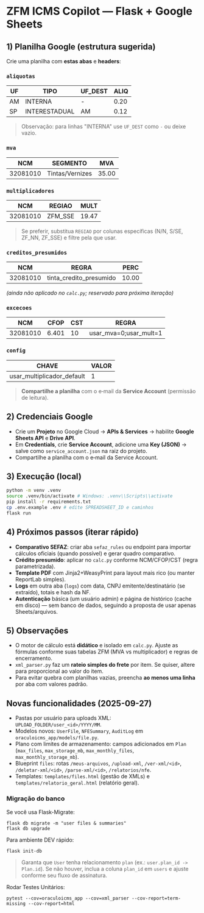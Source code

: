 # ZFM ICMS Copilot — Flask + Google Sheets


## 1) Planilha Google (estrutura sugerida)
Crie uma planilha com **estas abas** e **headers**:


### `aliquotas`
| UF | TIPO | UF_DEST | ALIQ |
|----|------|---------|------|
| AM | INTERNA | - | 0.20 |
| SP | INTERESTADUAL | AM | 0.12 |


> Observação: para linhas "INTERNA" use `UF_DEST` como `-` ou deixe vazio.


### `mva`
| NCM | SEGMENTO | MVA |
|-----|----------|-----|
| 32081010 | Tintas/Vernizes | 35.00 |


### `multiplicadores`
| NCM | REGIAO | MULT |
|-----|--------|------|
| 32081010 | ZFM_SSE | 19.47 |


> Se preferir, substitua `REGIAO` por colunas específicas (N/N, S/SE, ZF_NN, ZF_SSE) e filtre pela que usar.


### `creditos_presumidos`
| NCM | REGRA | PERC |
|-----|-------|------|
| 32081010 | tinta_credito_presumido | 10.00 |


*(ainda não aplicado no `calc.py`; reservado para próxima iteração)*


### `excecoes`
| NCM | CFOP | CST | REGRA |
|-----|------|-----|-------|
| 32081010 | 6.401 | 10 | usar_mva=0;usar_mult=1 |


### `config`
| CHAVE | VALOR |
|-------|-------|
| usar_multiplicador_default | 1 |


> **Compartilhe a planilha** com o e‑mail da **Service Account** (permissão de leitura).


## 2) Credenciais Google
- Crie um **Projeto** no Google Cloud → **APIs & Services** → habilite **Google Sheets API** e **Drive API**.
- Em **Credentials**, crie **Service Account**, adicione uma **Key (JSON)** → salve como `service_account.json` na raiz do projeto.
- Compartilhe a planilha com o e‑mail da Service Account.


## 3) Execução (local)
```bash
python -m venv .venv
source .venv/bin/activate # Windows: .venv\\Scripts\\activate
pip install -r requirements.txt
cp .env.example .env # edite SPREADSHEET_ID e caminhos
flask run
```


## 4) Próximos passos (iterar rápido)
- **Comparativo SEFAZ**: criar aba `sefaz_rules` ou endpoint para importar cálculos oficiais (quando possível) e gerar quadro comparativo.
- **Crédito presumido**: aplicar no `calc.py` conforme NCM/CFOP/CST (regra parametrizada).
- **Template PDF** com Jinja2+WeasyPrint para layout mais rico (ou manter ReportLab simples).
- **Logs** em outra aba (`logs`) com data, CNPJ emitente/destinatário (se extraído), totais e hash da NF.
- **Autenticação** básica (um usuário admin) e página de histórico (cache em disco) — sem banco de dados, seguindo a proposta de usar apenas Sheets/arquivos.


## 5) Observações
- O motor de cálculo está **didático** e isolado em `calc.py`. Ajuste as fórmulas conforme suas tabelas ZFM (MVA vs multiplicador) e regras de encerramento.
- `xml_parser.py` faz um **rateio simples do frete** por item. Se quiser, altere para proporcional ao valor do item.
- Para evitar quebra com planilhas vazias, preencha **ao menos uma linha** por aba com valores padrão.
## Novas funcionalidades (2025-09-27)

- Pastas por usuário para uploads XML: `UPLOAD_FOLDER/user_<id>/YYYY/MM`.
- Modelos novos: `UserFile`, `NFESummary`, `AuditLog` em `oraculoicms_app/models/file.py`.
- Plano com limites de armazenamento: campos adicionados em `Plan` (`max_files`, `max_storage_mb`, `max_monthly_files`, `max_monthly_storage_mb`).
- Blueprint `files`: rotas `/meus-arquivos`, `/upload-xml`, `/ver-xml/<id>`, `/deletar-xml/<id>`, `/parse-xml/<id>`, `/relatorios/nfe`.
- Templates: `templates/files.html` (gestão de XMLs) e `templates/relatorio_geral.html` (relatório geral).

### Migração do banco

Se você usa Flask-Migrate:
```
flask db migrate -m "user files & summaries"
flask db upgrade
```

Para ambiente DEV rápido:
```
flask init-db
```

> Garanta que `User` tenha relacionamento `plan` (ex.: `user.plan_id -> Plan.id`). Se não houver, inclua a coluna `plan_id` em `users` e ajuste conforme seu fluxo de assinatura.


Rodar Testes Unitários:
```
pytest --cov=oraculoicms_app --cov=xml_parser --cov-report=term-missing --cov-report=html
```


